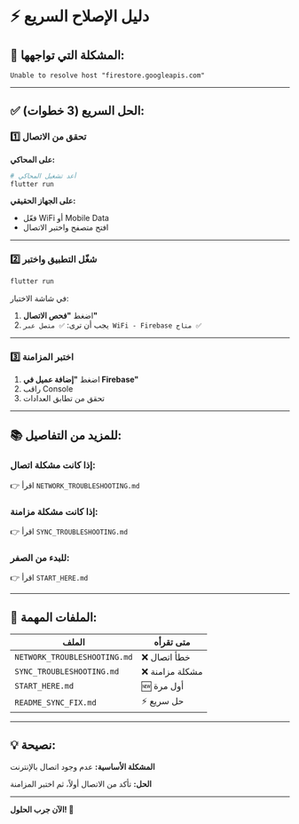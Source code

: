 # ⚡ دليل الإصلاح السريع

## 🚨 **المشكلة التي تواجهها:**

```
Unable to resolve host "firestore.googleapis.com"
```

---

## ✅ **الحل السريع (3 خطوات):**

### **1️⃣ تحقق من الاتصال**

**على المحاكي:**

```bash
# أعد تشغيل المحاكي
flutter run
```

**على الجهاز الحقيقي:**

- فعّل WiFi أو Mobile Data
- افتح متصفح واختبر الاتصال

---

### **2️⃣ شغّل التطبيق واختبر**

```bash
flutter run
```

في شاشة الاختبار:

1. اضغط **"فحص الاتصال"**
2. يجب أن ترى: `✅ متصل عبر WiFi - Firebase متاح ✅`

---

### **3️⃣ اختبر المزامنة**

1. اضغط **"إضافة عميل في Firebase"**
2. راقب Console
3. تحقق من تطابق العدادات

---

## 📚 **للمزيد من التفاصيل:**

### **إذا كانت مشكلة اتصال:**

👉 اقرأ `NETWORK_TROUBLESHOOTING.md`

### **إذا كانت مشكلة مزامنة:**

👉 اقرأ `SYNC_TROUBLESHOOTING.md`

### **للبدء من الصفر:**

👉 اقرأ `START_HERE.md`

---

## 🎯 **الملفات المهمة:**

| الملف                        | متى تقرأه       |
| ---------------------------- | --------------- |
| `NETWORK_TROUBLESHOOTING.md` | ❌ خطأ اتصال    |
| `SYNC_TROUBLESHOOTING.md`    | ❌ مشكلة مزامنة |
| `START_HERE.md`              | 🆕 أول مرة      |
| `README_SYNC_FIX.md`         | ⚡ حل سريع      |

---

## 💡 **نصيحة:**

**المشكلة الأساسية:** عدم وجود اتصال بالإنترنت

**الحل:** تأكد من الاتصال أولاً، ثم اختبر المزامنة

---

**الآن جرب الحلول! 🚀**
